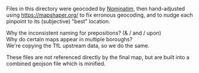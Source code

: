 Files in this directory were geocoded by [Nominatim](https://nominatim.org/),
then hand-adjusted using https://mapshaper.org/ to fix erronous geocoding,
and to nudge each pinpoint to its (subjective) "best" location.

Why the inconsistent naming for prepositions? (& / and / upon)  
Why do certain maps appear in multiple boroughs?  
We're copying the TfL upstream data, so we do the same.

These files are not referenced directly by the final map, but are built into
a combined geojson file which is minified.
